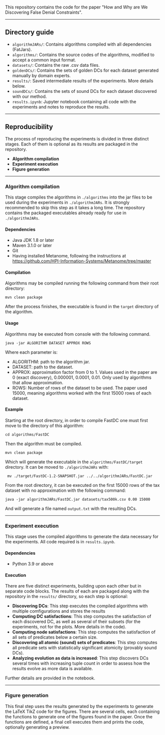 This repository contains the code for the paper "How and Why are We Discovering False Denial Constraints".

--------------------

## Directory guide

* ```algorithmJARs/```: Contains algorithms compiled with all dependencies (FatJars). 
* ```algorithms/```: Contains the source codes of the algorithms, modified to accept a common input format. 
* ```datasets/```: Contains the raw .csv data files. 
* ```goldenDCs/```: Contains the sets of golden DCs for each dataset generated manually by domain experts. 
* ```results/```: Saved intermediate results of the experiments. More details below. 
* ```soundDCs/```: Contains the sets of sound DCs for each dataset discovered with our method. 
* ```results.ipynb```: Jupyter notebook containing all code with the experiments and notes to reproduce the results. 
--------------------

## Reproducibility

The process of reproducing the experiments is divided in three distinct stages. Each of them is optional as its results are packaged in the repository.

* **Algorithm compilation**
* **Experiment execution**
* **Figure generation**

--------------------

### Algorithm compilation

This stage compiles the algorithms in ```./algorithms``` into the jar files to be used during the experiments in ```./algorithmJARs```. It is strongly recommended to skip this step as it takes a long time. The repository contains the packaged executables already ready for use in ```./algorithmJARs```.
#### Dependencies
* Java JDK 1.8 or later
* Maven 3.1.0 or later
* Git
* Having installed Metanome, following the instructions at https://github.com/HPI-Information-Systems/Metanome/tree/master

#### Compilation

Algorithms may be compiled running the following command from their root directory:

```mvn clean package```

After the process finishes, the executable is found in the ```target``` directory of the algorithm.

#### Usage

Algorithms may be executed from console with the following command.

```java -jar ALGORITHM DATASET APPROX ROWS```

Where each parameter is:

* ALGORITHM: path to the algorithm jar.
* DATASET: path to the dataset.
* APPROX: approximation factor from 0 to 1. Values used in the paper are 0 (exact discovery), 0.000001, 0.0001, 0.01. Only used by algorithms that allow approximation.
* ROWS: Number of rows of the dataset to be used. The paper used 15000, meaning algorithms worked with the first 15000 rows of each dataset.

#### Example

Starting at the root directory, in order to compile FastDC one must first move to the directory of this algorithm:

```cd algorithms/FastDC```

Then the algorithm must be compiled.

```mvn clean package```

Which will generate the executable in the ```algorithms/FastDC/target``` directory. It can be moved to ```./algorithmJARs``` with:

``` mv ./target/FastDC-1.2-SNAPSHOT.jar ../../algorithmJARs/FastDC.jar```

From the root directory, it can be executed on the first 15000 rows of the tax dataset with no approximation with the following command:

```java -jar algorithmJARs/FastDC.jar datasets/tax500k.csv 0.00 15000```

And will generate a file named ```output.txt``` with the resulting DCs.

--------------------

### Experiment execution

This stage uses the compiled algorithms to generate the data necessary for the experiments. All code required is in ```results.ipynb```.

#### Dependencies
* Python 3.9 or above

#### Execution

There are five distinct experiments, building upon each other but in separate code blocks. The results of each are packaged along with the repository in the ```results/``` directory, so each step is optional:

* **Discovering DCs**: This step executes the compiled algorithms with multiple comfigurations and stores the results
* **Computing DC satisfactions**: This step computes the satisfaction of each discovered DC, as well as several of their subsets (for the experiments, not for the plots. More details in the code).
* **Computing node satisfactions**: This step computes the satisfaction of all sets of predicates below a certain size.
* **Discovering all atomic (sound) sets of predicates**: This step computes all predicate sets with statistically significant atomicity (provably sound DCs).
* **Analyzing evolution as data is increased**: This step discovers DCs several times with increasing tuple count in order to assess how the results evolve as more data is available.
  
Further details are provided in the notebook.

--------------------

### Figure generation

This final step uses the results generated by the experiments to generate the LaTeX TikZ code for the figures. There are several cells, each containing the functions to generate one of the figures found in the paper. Once the functions are defined, a final cell executes them and prints the code, optionally generating a preview.

